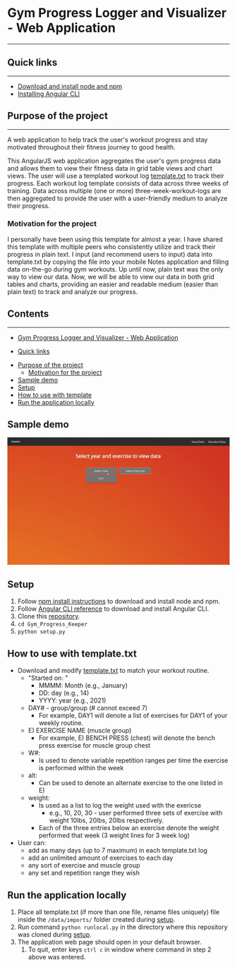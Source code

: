 # Gym Progress Logger and Visualizer - Web Application

---



## Quick links

---

- [Download and install node and npm](https://docs.npmjs.com/cli/v7/configuring-npm/install)
- [Installing Angular CLI](https://angular.io/cli)

## Purpose of the project

---

A web application to help track the user's workout progress and stay motivated throughout their fitness journey to good health.

This AngularJS web application aggregates the user's gym progress data and allows them to view their fitness data in grid table views and chart views. The user will use a templated workout log [template.txt](https://github.com/alexabram/Gym_Progress_Keeper/blob/master/template.txt) to track their progress. Each workout log template consists of data across three weeks of training. Data across multiple (one or more) three-week-workout-logs are then aggregated to provide the user with a user-friendly medium to analyze their progress.

### Motivation for the project

I personally have been using this template for almost a year. I have shared this template with multiple peers who consistently utilize and track their progress in plain text. I input (and recommend users to input) data into template.txt by copying the file into your mobile Notes application and filling data on-the-go during gym workouts. Up until now, plain text was the only way to view our data. Now, we will be able to view our data in both grid tables and charts, providing an easier and readable medium (easier than plain text) to track and analyze our progress.

## Contents

---

- [Gym Progress Logger and Visualizer - Web Application](#gym-progress-logger-and-visualizer-web---application)

* [Quick links](#quick-links)

- [Purpose of the project](#purpose-of-the-project)
  - [Motivation for the project](#motivation-for-the-project)
- [Sample demo](#sample-demo)
- [Setup](#setup)
- [How to use with template](#how-to-use-with-temlate)
- [Run the application locally](#run-the-application-locally)

## Sample demo
![sample-demo-gif](./sample_demo.gif)

## Setup

1. Follow [npm install instructions](https://docs.npmjs.com/cli/v7/configuring-npm/install) to download and install node and npm.
2. Follow [Angular CLI reference](https://angular.io/cli) to download and install Angular CLI.
3. Clone this [repository](https://github.com/alexabram/Gym_Progress_Keeper).
4. `cd Gym_Progress_Keeper`
5. `python setup.py`

## How to use with template.txt

- Download and modify [template.txt](https://github.com/alexabram/Gym_Progress_Keeper/blob/master/template.txt) to match your workout routine.
  - "Started on: "
    - MMMM: Month (e.g., January)
    - DD: day (e.g., 14)
    - YYYY: year (e.g., 2021)
  - DAY# - group/group (# cannot exceed 7)
    - For example, DAY1 will denote a list of exercises for DAY1 of your weekly routine.
  - E) EXERCISE NAME (muscle group)
    - For example, E) BENCH PRESS (chest) will denote the bench press exercise for muscle group chest
  - W#:
    - Is used to denote variable repetition ranges per time the exercise is performed within the week
  - alt:
    - Can be used to denote an alternate exercise to the one listed in E)
  - weight:
    - Is used as a list to log the weight used with the exericse
      - e.g., 10, 20, 30 - user performed three sets of exercise with weight 10lbs, 20lbs, 20lbs respectively.
    - Each of the three entries below an exercise denote the weight performed that week (3 weight lines for 3 week log)
- User can:
  - add as many days (up to 7 maximum) in each template.txt log
  - add an unlimited amount of exercises to each day
  - any sort of exercise and muscle group
  - any set and repetition range they wish

## Run the application locally

1. Place all template.txt (if more than one file, rename files uniquely) file inside the `/data/imports/` folder created during [setup](#setup).
2. Run command `python runlocal.py` in the directory where this repository was cloned during [setup](#setup).
3. The application web page should open in your default browser.
   1. To quit, enter keys `ctrl c` in window where command in step 2 above was entered.

